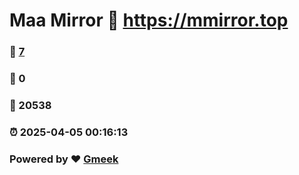 # Maa Mirror :link: https://mmirror.top 
### :page_facing_up: [7](https://mmirror.top/tag.html) 
### :speech_balloon: 0 
### :hibiscus: 20538 
### :alarm_clock: 2025-04-05 00:16:13 
### Powered by :heart: [Gmeek](https://github.com/Meekdai/Gmeek)
